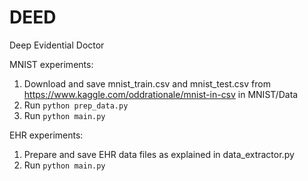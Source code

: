 # DEED
Deep Evidential Doctor

MNIST experiments:
1. Download and save mnist_train.csv and mnist_test.csv from https://www.kaggle.com/oddrationale/mnist-in-csv in MNIST/Data
2. Run ``` python prep_data.py ```
3. Run ``` python main.py ```

EHR experiments:
1. Prepare and save EHR data files as explained in data_extractor.py
2. Run ``` python main.py ```
